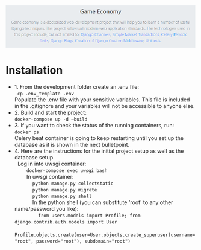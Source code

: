 ![Image of Yaktocat](economy/static/game_economy.PNG)

<h1> Installation </h1>
<ul>

<li>1. From the development folder create an .env file:<br/>
		<code> cp .env_template .env </code> <br/>
		    Populate the .env file with your sensitive variables. This file is included in the .gitignore and your variables will not be accessible to anyone else.
	  
</li>
<li>2. Build and start the project:<br/>
		<code>docker-compose up -d —build</code>
</li>
<li>3. If you want to check the status of the running containers, run:<br/>
		<code>docker ps</code> <br/>
		Celery beat container is going to keep restarting until you set up the database as it is shown in the next bulletpoint.
</li>
<li>4. Here are the instructions for the initial project setup as well as the database setup.<br/>
  Log in into uwsgi container:<br/>
        <code>docker-compose exec uwsgi bash</code><br/>
        In uwsgi container:<br/>
            <code>python manage.py collectstatic</code><br/>
            <code>python manage.py migrate</code><br/>
            <code>python manage.py shell</code><br/>
            In the python shell (you can substitute 'root' to any other name/password you like):<br/>
                              <code> from users.models import Profile; from django.contrib.auth.models import User </code><br/>
                              <code> Profile.objects.create(user=User.objects.create_superuser(username="root", password="root"), subdomain="root")</code>
</li></ul>

